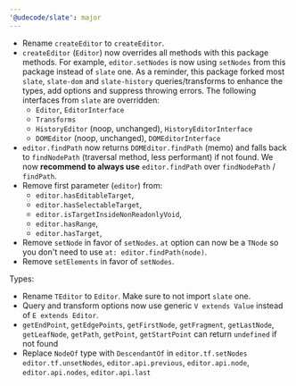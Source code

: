 ```yaml
---
'@udecode/slate': major
---
```


- Rename `createEditor` to `createEditor`.
- `createEditor` (`Editor`) now overrides all methods with this package methods. For example, `editor.setNodes` is now using `setNodes` from this package instead of `slate` one. As a reminder, this package forked most `slate`, `slate-dom` and `slate-history` queries/transforms to enhance the types, add options and suppress throwing errors. The following interfaces from `slate` are overridden:
  - `Editor`, `EditorInterface`
  - `Transforms`
  - `HistoryEditor` (noop, unchanged), `HistoryEditorInterface`
  - `DOMEditor` (noop, unchanged), `DOMEditorInterface`
- `editor.findPath` now returns `DOMEditor.findPath` (memo) and falls back to `findNodePath` (traversal method, less performant) if not found. We now **recommend to always use** `editor.findPath` over `findNodePath` / `findPath`.
- Remove first parameter (`editor`) from:
  - `editor.hasEditableTarget`,
  - `editor.hasSelectableTarget`,
  - `editor.isTargetInsideNonReadonlyVoid`,
  - `editor.hasRange`,
  - `editor.hasTarget`,
- Remove `setNode` in favor of `setNodes`. `at` option can now be a `TNode` so you don't need to use `at: editor.findPath(node)`.
- Remove `setElements` in favor of `setNodes`.

Types:

- Rename `TEditor` to `Editor`. Make sure to not import `slate` one.
- Query and transform options now use generic `V extends Value` instead of `E extends Editor`.
- `getEndPoint`, `getEdgePoints`, `getFirstNode`, `getFragment`, `getLastNode`, `getLeafNode`, `getPath`, `getPoint`, `getStartPoint` can return `undefined` if not found
- Replace `NodeOf` type with `DescendantOf` in `editor.tf.setNodes` `editor.tf.unsetNodes`, `editor.api.previous`, `editor.api.node`, `editor.api.nodes`, `editor.api.last`
